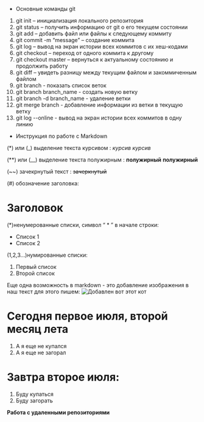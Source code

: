 * Основные команды git
1. git init – инициализация локального репозитория
2. git status – получить информацию от git о его текущем состоянии
3. git add – добавить файл или файлы к следующему коммиту
4. git commit -m “message” – создание коммита
5. git log – вывод на экран истории всех коммитов с их хеш-кодами
6. git checkout – переход от одного коммита к другому
7. git checkout master – вернуться к актуальному состоянию и продолжить работу
8. git diff – увидеть разницу между текущим файлом и закоммиченным файлом
9. git branch - показать список веток
10. git branch branch_name - создать новую ветку
11. git branch -d branch_name - удаление ветки
12. git merge branch - добавление информации из ветки в текущую ветку
13. git log --online - вывод на экран истории всех коммитов в одну линию

* Инструкция по работе с Markdown

(*) или (_) выделение текста курсивом : *курсив* _курсив_

(**) или (__) выделение текста полужирным : **полужирный** __полужирный__

(~~) зачекрнутый текст : ~~зачеркнутый~~

(#) обозначение заголовка:
# Заголовок
(*)ненумерованные списки, символ “ * ” в начале строки:
* Список 1
* Список 2

(1,2,3...)нумированные списки:
1. Первый список
2. Второй список

Еще одна возможность в markdown - это добавление изображения в наш текст для этого пишем:
![Добавлен вот этот кот](cat.jpg)

# Сегодня первое июля, второй месяц лета
1. А я еще не купался
2. А я еще не загорал

# Завтра второе июля:
1. Буду купаться
2. Буду загорать

**Работа с удаленными репозиториями**
